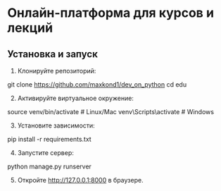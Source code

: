 # Онлайн-платформа для курсов и лекций

## Установка и запуск

1. Клонируйте репозиторий:

git clone https://github.com/maxkond1/dev_on_python
cd edu


2. Активируйте виртуальное окружение:

source venv/bin/activate  # Linux/Mac
venv\Scripts\activate  # Windows


3. Установите зависимости:

pip install -r requirements.txt


4. Запустите сервер:

python manage.py runserver


5. Откройте http://127.0.0.1:8000 в браузере.
